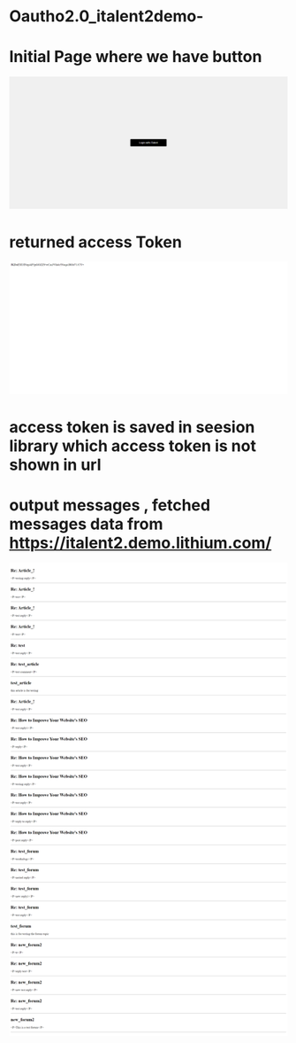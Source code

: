 # Oautho2.0_italent2demo-

# Initial Page where we have button

![intial_page](images_for_readme/Document1.png)

# returned access Token

![access_token](images_for_readme/Document2.png)

# access token is saved in seesion library which access token is not shown in url

# output messages , fetched messages data from https://italent2.demo.lithium.com/

![messages_ouput](images_for_readme/Document3.png)
